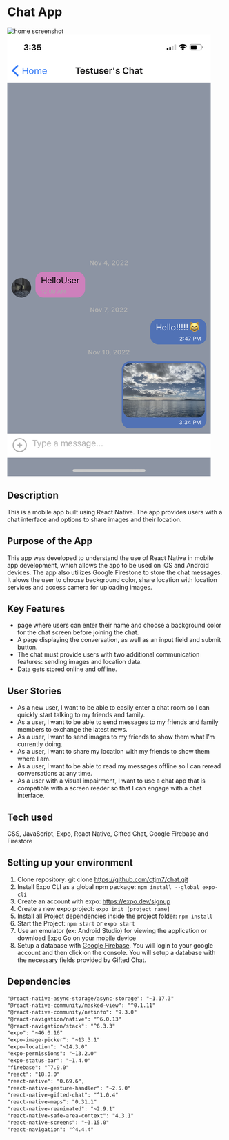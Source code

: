 # Chat App

![home screenshot](screenshot-home.png)
![chat screenshot](screenshot-chat.png)

## Description
This is a mobile app built using React Native. The app provides users with a chat interface and options to share images and their location.

## Purpose of the App
This app was developed to understand the use of React Native in mobile app development, which allows the app to be used on iOS and Android devices. The app also utilizes Google Firestone to store the chat messages. It alows the user to choose background color, share location with location services and access camera for uploading images.

## Key Features
* page where users can enter their name and choose a background color for the chat screen before joining the chat.
* A page displaying the conversation, as well as an input field and submit button.
* The chat must provide users with two additional communication features: sending images and location data.
* Data gets stored online and offline.

## User Stories
* As a new user, I want to be able to easily enter a chat room so I can quickly start talking to my friends and family.
* As a user, I want to be able to send messages to my friends and family members to exchange the latest news.
* As a user, I want to send images to my friends to show them what I’m currently doing.
* As a user, I want to share my location with my friends to show them where I am.
* As a user, I want to be able to read my messages offline so I can reread conversations at any time.
* As a user with a visual impairment, I want to use a chat app that is compatible with a screen reader so that I can engage with a chat interface.

## Tech used
  CSS, JavaScript, Expo, React Native, Gifted Chat, Google Firebase and Firestore

## Setting up your environment

1. Clone repository: git clone https://github.com/ctjm7/chat.git
2. Install Expo CLI as a global npm package: `npm install --global expo-cli`
3. Create an account with expo: https://expo.dev/signup
4. Create a new expo project: `expo init [project name]`
5. Install all Project dependencies inside the project folder: `npm install`
6. Start the Project: `npm start` or `expo start`
7. Use an emulator (ex: Android Studio) for viewing the application or download Expo Go on your mobile device
8. Setup a database with [Google Firebase](https://firebase.google.com). You will login to your google account and then click on the console. You will setup a database with the necessary fields provided by Gifted Chat.

## Dependencies
```"@expo/react-native-action-sheet": "^4.0.1"
"@react-native-async-storage/async-storage": "~1.17.3"
"@react-native-community/masked-view": "^0.1.11"
"@react-native-community/netinfo": "9.3.0"
"@react-navigation/native": "^6.0.13"
"@react-navigation/stack": "^6.3.3"
"expo": "~46.0.16"
"expo-image-picker": "~13.3.1"
"expo-location": "~14.3.0"
"expo-permissions": "~13.2.0"
"expo-status-bar": "~1.4.0"
"firebase": "^7.9.0"
"react": "18.0.0"
"react-native": "0.69.6",
"react-native-gesture-handler": "~2.5.0"
"react-native-gifted-chat": "^1.0.4"
"react-native-maps": "0.31.1"
"react-native-reanimated": "~2.9.1"
"react-native-safe-area-context": "4.3.1"
"react-native-screens": "~3.15.0"
"react-navigation": "^4.4.4"

